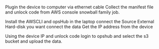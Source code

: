 
Plugin the device to computer via ethernet cable
Collect the manifest file and unlock code from AWS console snowball family job.

Install the AWSCLI and opsHub in the laptop 
connect the Source External Hard-disk you want connect the data
Get the IP address from the device

Using the device IP and unlock code login to opshub and select the s3 bucket and upload the data.
